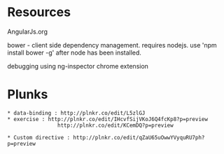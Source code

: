 Resources
===============

AngularJs.org

bower - client side dependency management. requires nodejs. use 'npm install bower -g' after node has been installed.

debugging using ng-inspector chrome extension

Plunks
=================

	* data-binding : http://plnkr.co/edit/L5zlGJ
	* exercise : http://plnkr.co/edit/IHcvfSijVKoJ6Q4fcKp8?p=preview
					http://plnkr.co/edit/KCemDQ?p=preview

	* Custom directive : http://plnkr.co/edit/qZaU65uOwwYVyquRU7ph?p=preview
